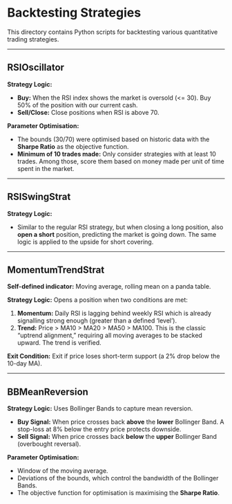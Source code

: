 # Backtesting Strategies

This directory contains Python scripts for backtesting various quantitative trading strategies.

---

## **RSIOscillator**

**Strategy Logic:**
- **Buy:** When the RSI index shows the market is oversold (<= 30). Buy 50% of the position with our current cash.
- **Sell/Close:** Close positions when RSI is above 70.

**Parameter Optimisation:**
- The bounds (30/70) were optimised based on historic data with the **Sharpe Ratio** as the objective function.
- **Minimum of 10 trades made:** Only consider strategies with at least 10 trades. Among those, score them based on money made per unit of time spent in the market.

---

## **RSISwingStrat**

**Strategy Logic:**
- Similar to the regular RSI strategy, but when closing a long position, also **open a short** position, predicting the market is going down. The same logic is applied to the upside for short covering.

---

## **MomentumTrendStrat**

**Self-defined indicator:** Moving average, rolling mean on a panda table.

**Strategy Logic:**
Opens a position when two conditions are met:

1.  **Momentum:** Daily RSI is lagging behind weekly RSI which is already signalling strong enough (greater than a defined ‘level’).
2.  **Trend:** Price > MA10 > MA20 > MA50 > MA100. This is the classic “uptrend alignment,” requiring all moving averages to be stacked upward. The trend is verified.

**Exit Condition:** Exit if price loses short-term support (a 2% drop below the 10-day MA).

---

## **BBMeanReversion**

**Strategy Logic:**
Uses Bollinger Bands to capture mean reversion.
- **Buy Signal:** When price crosses back **above** the **lower** Bollinger Band. A stop-loss at 8% below the entry price protects downside.
- **Sell Signal:** When price crosses back **below** the **upper** Bollinger Band (overbought reversal).

**Parameter Optimisation:**
- Window of the moving average.
- Deviations of the bounds, which control the bandwidth of the Bollinger Bands.
- The objective function for optimisation is maximising the **Sharpe Ratio**.
